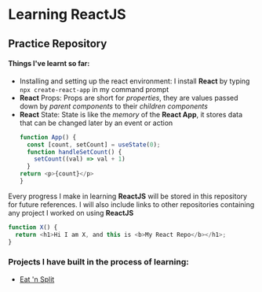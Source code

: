 # Learning ReactJS
## Practice Repository

#### Things I've learnt so far:

* Installing and setting up the react environment:
    I install **React** by typing ```npx create-react-app``` in my command prompt
* **React** Props:
    Props are short for _properties_, they are values passed down by _parent components_ to their _children components_
* **React** State:
    State is like the _memory_ of the **React App**, it stores data that can be changed later by an event or action
    ``` javascript
    function App() {
      const [count, setCount] = useState(0);
      function handleSetCount() {
        setCount((val) => val + 1)
      }
    return <p>{count}</p>
    }
    ```

Every progress I make in learning __ReactJS__ will be stored in this repository for future references.
I will also include links to other repositories containing any project I worked on using **ReactJS**

```javascript
function X() {
  return <h1>Hi I am X, and this is <b>My React Repo</b></h1>;
}
```

### Projects I have built in the process of learning:
* [Eat 'n Split](https://eat-n-split-phi-blond.vercel.app)
